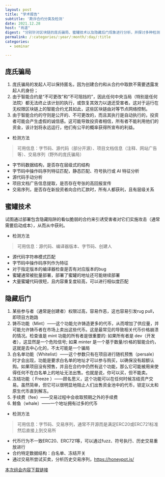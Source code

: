 ```yaml
---
layout: post
title: "学术报告"
subtitle: '欺诈合约分类及检测'
date: 2021.12.28
host: "肖遥"
digest: "分别针对区块链的庞氏骗局、蜜罐技术以及隐藏后门现象进行分析，并探讨多种检测思路。"
permalink: /:categories/:year/:month/:day/:title
categories:
  - seminar

---
```


## 庞氏骗局
1. 庞氏骗局的发起人可以保持匿名，因为创建合约和从合约中取款不需要透露发起人的身份；
2. 由于智能合约是“不可更改”和“不可阻挡的”，因此任何中央当局（特别是任何法院）都无法终止该计划的执行，或恢复其效力以退还受害者。这对于运行在无权限区块链上的智能合约尤其如此，这些区块链由对等节点网络控制。
3. 由于智能合约的守则是公开的、不可更改的，而且其执行是自动执行的，投资者可能会产生虚假的诚信感。这可能导致投资者相信，所有者不能利用他们的资金，该计划将永远运行，他们有公平的概率获得所宣布的利益。

+ 检测方法
> 可用信息：字节码、源代码（部分开源）、项目文档信息（注释、网站广告等）、交易序列（野外的庞氏骗局）
  + 字节码数据结构，是否存在层级式的结构
  + 字节码中操作码序列特征匹配，静态匹配、符号执行或 AI 特征分析
  + 源代码手动分析
  + 项目文档广告信息提取，是否存在夸张的高回报宣传
  + 交易序列，是否存在新投资者向合约汇款时，所有人都获利，且有层级关系


## 蜜罐技术

试图通过部署包含隐藏陷阱的看似脆弱的合约来引诱受害者对它们实施攻击（通常需要启动成本），从而从中获利。

+ 检测方法
> 可用信息：源代码、编译器版本、字节码、创建人
  + 源代码字符串模式匹配
  + 字节码中操作码序列作为特征
  + 对于指定版本的编译器检查是否有对应版本的bug
  + 蜜罐通常被批量部署，部署了蜜罐的地址还可能继续部署
  + 大量蜜罐代码很短，且内容重复度较高，可以进行相似度匹配

## 隐藏后门
1. 某些参与者（通常是创建者）权限过高，容易作恶，这也容易引发rug pull，即项目方跑路
2. 铸币功能（Mint）——这个功能允许铸造更多的代币，从而增加了供应量，并可能允许铸币者在市场上卖出这些代币。这是最常见的导致相关代币价格崩溃的情况。检查谁是 mint 功能的所有者是很重要的: 如果所有者是 dev（开发者），这显然是一个危险信号; 如果 minter 是一个基于数量/价格的智能合约，这就是去中心化的，不太可能是一个骗局
3. 白名单功能（Whitelist）——这个参数只有在项目进行随机预售（persale）时才会出现，功能是要求白名单的地址才可以参与购买，以确保没有超额认购。如果项目没有预售，并且在合约中仍然有这个功能，那么它可能被用来使得任何不在白名单上的地址无法出售。也就是说，你可以买，但不能卖。
4. 冻结功能（ Freeze ）——顾名思义，这个功能可以在任何时候冻结资产交易。虽然简单，但它可以很明显地阻止人们出售资金池中的代币，锁定以太和原生代币直到解冻。
5. 手续费（fee）——交易过程中会收取预期之外的手续费
6. 鲸鱼（whale）——一个地址拥有过多的代币

+ 检测方法
> 可用信息：字节码、交易序列，通常不开源而是满足ERC20或ERC721标准然后直接上到交易所
  + 代币行为不一致ERC20、ERC721等，可以通过fuzz、符号执行、历史交易重放进行
  + 合约特定数据结构：白名单、冻结开关
  + 通过交易所尝试买卖，分析历史交易序列，https://honeypot.is/



[本次组会内容下载链接](https://github.com/xxycfhb/pku_exploit_files/blob/main/seminar/2021-12-28%E6%AC%BA%E8%AF%88%E5%90%88%E7%BA%A6%E5%88%86%E7%B1%BB%E5%8F%8A%E6%A3%80%E6%B5%8B.pptx)